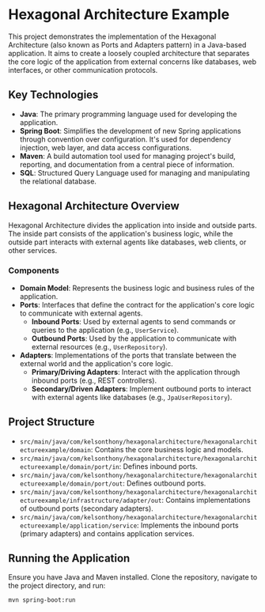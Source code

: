 # Hexagonal Architecture Example

This project demonstrates the implementation of the Hexagonal Architecture (also known as Ports and Adapters pattern) in a Java-based application. It aims to create a loosely coupled architecture that separates the core logic of the application from external concerns like databases, web interfaces, or other communication protocols.

## Key Technologies

- **Java**: The primary programming language used for developing the application.
- **Spring Boot**: Simplifies the development of new Spring applications through convention over configuration. It's used for dependency injection, web layer, and data access configurations.
- **Maven**: A build automation tool used for managing project's build, reporting, and documentation from a central piece of information.
- **SQL**: Structured Query Language used for managing and manipulating the relational database.

## Hexagonal Architecture Overview

Hexagonal Architecture divides the application into inside and outside parts. The inside part consists of the application's business logic, while the outside part interacts with external agents like databases, web clients, or other services.

### Components

- **Domain Model**: Represents the business logic and business rules of the application.
- **Ports**: Interfaces that define the contract for the application's core logic to communicate with external agents.
    - **Inbound Ports**: Used by external agents to send commands or queries to the application (e.g., `UserService`).
    - **Outbound Ports**: Used by the application to communicate with external resources (e.g., `UserRepository`).
- **Adapters**: Implementations of the ports that translate between the external world and the application's core logic.
    - **Primary/Driving Adapters**: Interact with the application through inbound ports (e.g., REST controllers).
    - **Secondary/Driven Adapters**: Implement outbound ports to interact with external agents like databases (e.g., `JpaUserRepository`).

## Project Structure

- `src/main/java/com/kelsonthony/hexagonalarchitecture/hexagonalarchitectureexample/domain`: Contains the core business logic and models.
- `src/main/java/com/kelsonthony/hexagonalarchitecture/hexagonalarchitectureexample/domain/port/in`: Defines inbound ports.
- `src/main/java/com/kelsonthony/hexagonalarchitecture/hexagonalarchitectureexample/domain/port/out`: Defines outbound ports.
- `src/main/java/com/kelsonthony/hexagonalarchitecture/hexagonalarchitectureexample/infrastructure/adapter/out`: Contains implementations of outbound ports (secondary adapters).
- `src/main/java/com/kelsonthony/hexagonalarchitecture/hexagonalarchitectureexample/application/service`: Implements the inbound ports (primary adapters) and contains application services.

## Running the Application

Ensure you have Java and Maven installed. Clone the repository, navigate to the project directory, and run:

```bash
mvn spring-boot:run